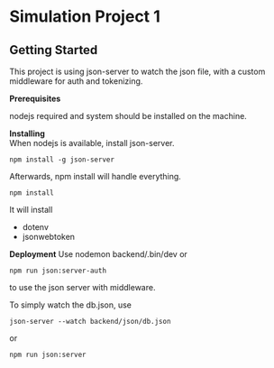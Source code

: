 # Simulation Project 1 

## Getting Started 

This project is using json-server to watch the json file, with a custom middleware for auth and tokenizing. 

**Prerequisites**  

nodejs required and system should be installed on the machine.

**Installing**  
When nodejs is available, install json-server.

```
npm install -g json-server 
``` 

Afterwards, npm install will handle everything.
```
npm install
```
It will install 
 - dotenv
 - jsonwebtoken

**Deployment** 
Use nodemon backend/.bin/dev or 
```
npm run json:server-auth
```
to use the json server with middleware. 

To simply watch the db.json, use 
```
json-server --watch backend/json/db.json
```
or 
```
npm run json:server
```
